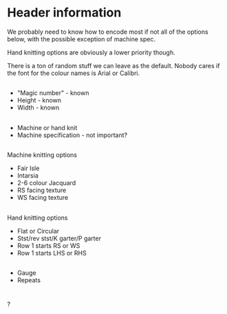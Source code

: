 # Header information

We probably need to know how to encode most if not all of the options below,
with the possible exception of machine spec.

Hand knitting options are obviously a lower priority though.

There is a ton of random stuff we can leave as the default.
Nobody cares if the font for the colour names is Arial or Calibri.

##
* "Magic number" - known
* Height - known
* Width - known

##
* Machine or hand knit
* Machine specification - not important?

##
Machine knitting options
 - Fair Isle
 - Intarsia
 - 2-6 colour Jacquard
 - RS facing texture
 - WS facing texture

##
Hand knitting options
 - Flat or Circular
 - Stst/rev stst/K garter/P garter
 - Row 1 starts RS or WS
 - Row 1 starts LHS or RHS

##
* Gauge
* Repeats

#
?
